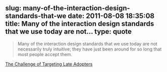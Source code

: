 slug: many-of-the-interaction-design-standards-that-we
date: 2011-08-08 18:35:08
title: Many of the interaction design standards that we use today are not...
type: quote
---

> Many of the interaction design standards that we use today are not necessarily truly intuitive; they have just been around for so long that most people accept them.

[The Challenge of Targeting Late Adopters](http://www.uxmatters.com/mt/archives/2011/08/the-challenge-of-targeting-late-adopters.php)
